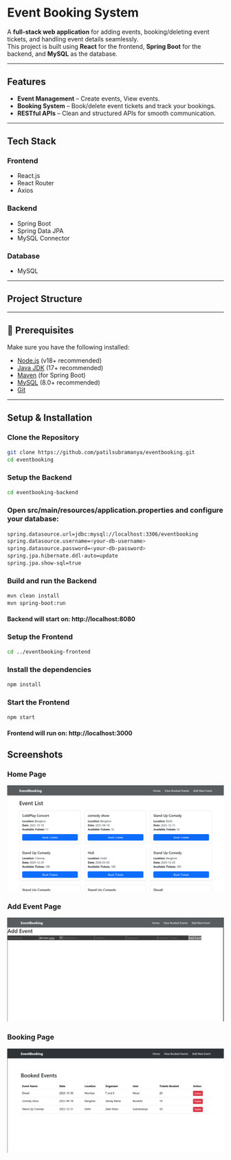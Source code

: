 # Event Booking System
A **full-stack web application** for adding events, booking/deleting event tickets, and handling event details seamlessly.  
This project is built using **React** for the frontend, **Spring Boot** for the backend, and **MySQL** as the database.

---

## Features

-  **Event Management** – Create events, View events.
-  **Booking System** – Book/delete event tickets and track your bookings.
-  **RESTful APIs** – Clean and structured APIs for smooth communication.

---

## Tech Stack

### **Frontend**
- React.js
- React Router
- Axios

### **Backend**
- Spring Boot
- Spring Data JPA
- MySQL Connector

### **Database**
- MySQL

---

## Project Structure


---

## 🔧 Prerequisites

Make sure you have the following installed:

- [Node.js](https://nodejs.org/) (v18+ recommended)
- [Java JDK](https://www.oracle.com/java/technologies/javase-downloads.html) (17+ recommended)
- [Maven](https://maven.apache.org/) (for Spring Boot)
- [MySQL](https://dev.mysql.com/downloads/) (8.0+ recommended)
- [Git](https://git-scm.com/)

---

## Setup & Installation

###  **Clone the Repository**
```bash
git clone https://github.com/patilsubramanya/eventbooking.git
cd eventbooking
```
### **Setup the Backend**
```bash
cd eventbooking-backend
```
### Open src/main/resources/application.properties and configure your database:
```bash
spring.datasource.url=jdbc:mysql://localhost:3306/eventbooking
spring.datasource.username=<your-db-username>
spring.datasource.password=<your-db-password>
spring.jpa.hibernate.ddl-auto=update
spring.jpa.show-sql=true
```
### Build and run the Backend
```bash
mvn clean install
mvn spring-boot:run
```
#### Backend will start on: http://localhost:8080
### **Setup the Frontend**
```bash
cd ../eventbooking-frontend
```
### Install the dependencies
```bash
npm install
```
### Start the Frontend
```bash
npm start
```
#### Frontend will run on: http://localhost:3000

## Screenshots

### Home Page
![Home Page](Screenshots/Home_Page.png)

### Add Event Page
![Add Event](Screenshots/Add_Event.png)

### Booking Page
![Booking Page](Screenshots/View_Booked_Events.png)
